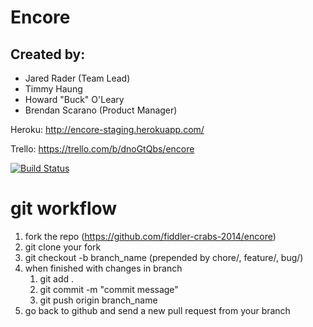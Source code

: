 Encore
==================

Created by:
-------------------
- Jared Rader (Team Lead)
- Timmy Haung
- Howard "Buck" O'Leary
- Brendan Scarano (Product Manager)

Heroku: 
http://encore-staging.herokuapp.com/

Trello: 
https://trello.com/b/dnoGtQbs/encore

[![Build Status](https://travis-ci.org/fiddler-crabs-2014/encore.svg?branch=master)](https://travis-ci.org/fiddler-crabs-2014/encore)

git workflow
============
1. fork the repo (https://github.com/fiddler-crabs-2014/encore)
2. git clone your fork
3. git checkout -b branch_name (prepended by chore/, feature/, bug/)
4. when finished with changes in branch
    1. git add .
    2. git commit -m "commit message"
    3. git push origin branch_name
5. go back to github and send a new pull request from your branch
